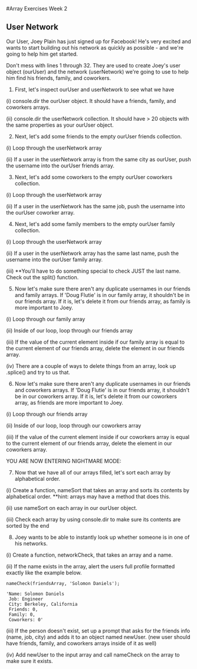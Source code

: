 #Array Exercises Week 2

## User Network

Our User, Joey Plain has just signed up for Facebook! He's very excited and wants to start building out his network as quickly as possible - and we're going to help him get started.

Don't mess with lines 1 through 32. They are used to create Joey's user object (ourUser) and the network (userNetwork) we're going to use to help him find his friends, family, and coworkers.

1. First, let's inspect ourUser and userNetwork to see what we have

  (i) console.dir the ourUser object. It should have a friends, family, and coworkers arrays.

  (ii) console.dir the userNetwork collection. It should have > 20 objects with the same properties as your ourUser object.

2. Next, let's add some friends to the empty ourUser friends collection.
  
(i) Loop through the userNetwork array
  
(ii) If a user in the userNetwork array is from the same city as ourUser, push the username into the ourUser  friends array.

3. Next, let's add some coworkers to the empty ourUser coworkers collection.
  
(i) Loop through the userNetwork array
  
(ii) If a user in the userNetwork has the same job, push the username into the ourUser coworker array.

4. Next, let's add some family members to the empty ourUser family collection.
  
(i) Loop through the userNetwork array
  
(ii) If a user in the userNetwork array has the same last name, push the username into the ourUser family array.
  
(iii) **You'll have to do something special to check JUST the last name. Check out the split() function.

5. Now let's make sure there aren't any duplicate usernames in our friends and family arrays. If 'Doug Flutie' is in our family array, it shouldn't be in our friends array. If it is, let's delete it from our friends array, as family is more important to Joey.
   
(i) Loop through our family array
   
(ii) Inside of our loop, loop through our friends array
   
(iii) If the value of the current element inside if our family array is equal to the current element of our friends array, delete the element in our friends array.
   
(iv) There are a couple of ways to delete things from an array, look up .splice() and try to us that.

6. Now let's make sure there aren't any duplicate usernames in our friends and coworkers arrays. If 'Doug Flutie' is in our friends array, it shouldn't be in our coworkers array. If it is, let's delete it from our coworkers array, as friends are more important to Joey.
   
(i) Loop through our friends array
   
(ii) Inside of our loop, loop through our coworkers array
   
(iii) If the value of the current element inside if our coworkers array is equal to the current element of our friends array, delete the element in our coworkers array.

YOU ARE NOW ENTERING NIGHTMARE MODE:

7. Now that we have all of our arrays filled, let's sort each array by alphabetical order.

(i) Create a function, nameSort that takes an array and sorts its contents by alphabetical order. **hint: arrays may have a method that does this.

(ii) use nameSort on each array in our ourUser object.

(iii) Check each array by using console.dir to make sure its contents are sorted by the end


8. Joey wants to be able to instantly look up whether someone is in one of his networks.

(i) Create a function, networkCheck, that takes an array and a name.

(ii) If the name exists in the array, alert the users full profile formatted exactly like the example below.

```
nameCheck(friendsArray, 'Solomon Daniels');

'Name: Solomon Daniels
 Job: Engineer
 City: Berkeley, California
 Friends: 0,
 Family: 0,
 Coworkers: 0'

```
 (iii) If the person doesn't exist, set up a prompt that asks for the friends info (name, job, city) and adds it to an object named newUser. (new user should have friends, family, and coworkers arrays inside of it as well)

 (iv) Add newUser to the input array and call nameCheck on the array to make sure it exists.